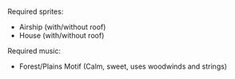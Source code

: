 Required sprites:  
* Airship (with/without roof)  
* House (with/without roof)  
  
Required music:  
* Forest/Plains Motif (Calm, sweet, uses woodwinds and strings)  
